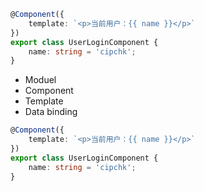```typescript
@Component({
    template: `<p>当前用户：{{ name }}</p>`
})
export class UserLoginComponent {
    name: string = 'cipchk';
}
```

+ Moduel
+ Component
+ Template
+ Data binding

```typescript
@Component({
    template: `<p>当前用户：{{ name }}</p>`
})
export class UserLoginComponent {
    name: string = 'cipchk';
}
```
